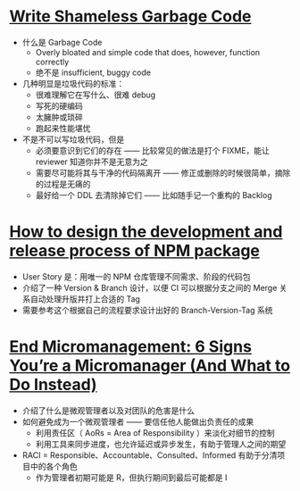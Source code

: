 # [Write Shameless Garbage Code](https://levelup.gitconnected.com/write-shameless-garbage-code-ba6f79d46ed9)

- 什么是 Garbage Code
  - Overly bloated and simple code that does, however, function correctly
  - 绝不是 insufficient, buggy code
- 几种明显是垃圾代码的标准：
  - 很难理解它在写什么、很难 debug
  - 写死的硬编码
  - 太臃肿或琐碎
  - 跑起来性能堪忧
- 不是不可以写垃圾代码，但是
  - 必须要意识到它们的存在 —— 比较常见的做法是打个 FIXME，能让 reviewer 知道你并不是无意为之
  - 需要尽可能将其与干净的代码隔离开 —— 修正或删除的时候很简单，摘除的过程是无痛的
  - 最好给一个 DDL 去清除掉它们 —— 比如随手记一个重构的 Backlog

# [How to design the development and release process of NPM package](https://developpaper.com/how-to-design-the-development-and-release-process-of-npm-package/)

- User Story 是：用唯一的 NPM 仓库管理不同需求、阶段的代码包
- 介绍了一种 Version & Branch 设计，以便 CI 可以根据分支之间的 Merge 关系自动处理升版并打上合适的 Tag
- 需要参考这个根据自己的流程要求设计出好的 Branch-Version-Tag 系统

# [End Micromanagement: 6 Signs You’re a Micromanager (And What to Do Instead)](https://unito.io/blog/micromanagement-signs/)

- 介绍了什么是微观管理者以及对团队的危害是什么
- 如何避免成为一个微观管理者 —— 要信任他人能做出负责任的成果
  - 利用责任区（ AoRs = Area of Responsibility ）来淡化对细节的控制
  - 利用工具来同步进度，也允许延迟或异步发生，有助于管理人之间的期望
- RACI = Responsible、Accountable、Consulted、Informed 有助于分清项目中的各个角色
  - 作为管理者初期可能是 R，但执行期间到最后可能都是 I
